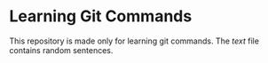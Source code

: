 # Learning Git Commands
This repository is made only for learning git commands.
The *text* file contains random sentences.
